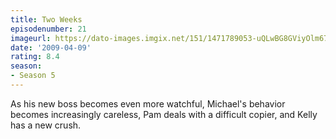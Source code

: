 ```yaml
---
title: Two Weeks
episodenumber: 21
imageurl: https://dato-images.imgix.net/151/1471789053-uQLwBG8GViyOlm67dF8Mntulyif.jpg?ixlib=rb-1.1.0&ch=DPR%2CWidth&auto=compress%2Cformat
date: '2009-04-09'
rating: 8.4
season:
- Season 5
---
```


As his new boss becomes even more watchful, Michael's behavior becomes increasingly careless, Pam deals with a difficult copier, and Kelly has a new crush.